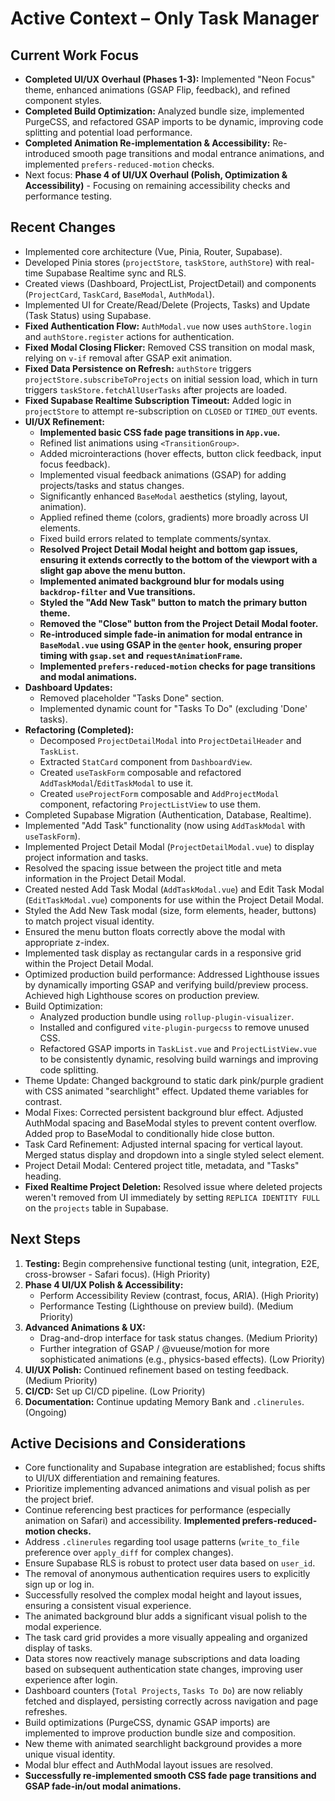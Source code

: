 # Active Context – Only Task Manager

## Current Work Focus

- **Completed UI/UX Overhaul (Phases 1-3):** Implemented "Neon Focus" theme, enhanced animations (GSAP Flip, feedback), and refined component styles.
- **Completed Build Optimization:** Analyzed bundle size, implemented PurgeCSS, and refactored GSAP imports to be dynamic, improving code splitting and potential load performance.
- **Completed Animation Re-implementation & Accessibility:** Re-introduced smooth page transitions and modal entrance animations, and implemented `prefers-reduced-motion` checks.
- Next focus: **Phase 4 of UI/UX Overhaul (Polish, Optimization & Accessibility)** - Focusing on remaining accessibility checks and performance testing.

## Recent Changes

- Implemented core architecture (Vue, Pinia, Router, Supabase).
- Developed Pinia stores (`projectStore`, `taskStore`, `authStore`) with real-time Supabase Realtime sync and RLS.
- Created views (Dashboard, ProjectList, ProjectDetail) and components (`ProjectCard`, `TaskCard`, `BaseModal`, `AuthModal`).
- Implemented UI for Create/Read/Delete (Projects, Tasks) and Update (Task Status) using Supabase.
- **Fixed Authentication Flow:** `AuthModal.vue` now uses `authStore.login` and `authStore.register` actions for authentication.
- **Fixed Modal Closing Flicker:** Removed CSS transition on modal mask, relying on `v-if` removal after GSAP exit animation.
- **Fixed Data Persistence on Refresh:** `authStore` triggers `projectStore.subscribeToProjects` on initial session load, which in turn triggers `taskStore.fetchAllUserTasks` after projects are loaded.
- **Fixed Supabase Realtime Subscription Timeout:** Added logic in `projectStore` to attempt re-subscription on `CLOSED` or `TIMED_OUT` events.
- **UI/UX Refinement:**
  - **Implemented basic CSS fade page transitions in `App.vue`.**
  - Refined list animations using `<TransitionGroup>`.
  - Added microinteractions (hover effects, button click feedback, input focus feedback).
  - Implemented visual feedback animations (GSAP) for adding projects/tasks and status changes.
  - Significantly enhanced `BaseModal` aesthetics (styling, layout, animation).
  - Applied refined theme (colors, gradients) more broadly across UI elements.
  - Fixed build errors related to template comments/syntax.
  - **Resolved Project Detail Modal height and bottom gap issues, ensuring it extends correctly to the bottom of the viewport with a slight gap above the menu button.**
  - **Implemented animated background blur for modals using `backdrop-filter` and Vue transitions.**
  - **Styled the "Add New Task" button to match the primary button theme.**
  - **Removed the "Close" button from the Project Detail Modal footer.**
  - **Re-introduced simple fade-in animation for modal entrance in `BaseModal.vue` using GSAP in the `@enter` hook, ensuring proper timing with `gsap.set` and `requestAnimationFrame`.**
  - **Implemented `prefers-reduced-motion` checks for page transitions and modal animations.**
- **Dashboard Updates:**
  - Removed placeholder "Tasks Done" section.
  - Implemented dynamic count for "Tasks To Do" (excluding 'Done' tasks).
- **Refactoring (Completed):**
  - Decomposed `ProjectDetailModal` into `ProjectDetailHeader` and `TaskList`.
  - Extracted `StatCard` component from `DashboardView`.
  - Created `useTaskForm` composable and refactored `AddTaskModal`/`EditTaskModal` to use it.
  - Created `useProjectForm` composable and `AddProjectModal` component, refactoring `ProjectListView` to use them.
- Completed Supabase Migration (Authentication, Database, Realtime).
- Implemented "Add Task" functionality (now using `AddTaskModal` with `useTaskForm`).
- Implemented Project Detail Modal (`ProjectDetailModal.vue`) to display project information and tasks.
- Resolved the spacing issue between the project title and meta information in the Project Detail Modal.
- Created nested Add Task Modal (`AddTaskModal.vue`) and Edit Task Modal (`EditTaskModal.vue`) components for use within the Project Detail Modal.
- Styled the Add New Task modal (size, form elements, header, buttons) to match project visual identity.
- Ensured the menu button floats correctly above the modal with appropriate z-index.
- Implemented task display as rectangular cards in a responsive grid within the Project Detail Modal.
- Optimized production build performance: Addressed Lighthouse issues by dynamically importing GSAP and verifying build/preview process. Achieved high Lighthouse scores on production preview.
- Build Optimization:
  - Analyzed production bundle using `rollup-plugin-visualizer`.
  - Installed and configured `vite-plugin-purgecss` to remove unused CSS.
  - Refactored GSAP imports in `TaskList.vue` and `ProjectListView.vue` to be consistently dynamic, resolving build warnings and improving code splitting.
- Theme Update: Changed background to static dark pink/purple gradient with CSS animated "searchlight" effect. Updated theme variables for contrast.
- Modal Fixes: Corrected persistent background blur effect. Adjusted AuthModal spacing and BaseModal styles to prevent content overflow. Added prop to BaseModal to conditionally hide close button.
- Task Card Refinement: Adjusted internal spacing for vertical layout. Merged status display and dropdown into a single styled select element.
- Project Detail Modal: Centered project title, metadata, and "Tasks" heading.
- **Fixed Realtime Project Deletion:** Resolved issue where deleted projects weren't removed from UI immediately by setting `REPLICA IDENTITY FULL` on the `projects` table in Supabase.

## Next Steps

1.  **Testing:** Begin comprehensive functional testing (unit, integration, E2E, cross-browser - Safari focus). (High Priority)
2.  **Phase 4 UI/UX Polish & Accessibility:**
    - Perform Accessibility Review (contrast, focus, ARIA). (High Priority)
    - Performance Testing (Lighthouse on preview build). (Medium Priority)
3.  **Advanced Animations & UX:**
    - Drag-and-drop interface for task status changes. (Medium Priority)
    - Further integration of GSAP / @vueuse/motion for more sophisticated animations (e.g., physics-based effects). (Low Priority)
4.  **UI/UX Polish:** Continued refinement based on testing feedback. (Medium Priority)
5.  **CI/CD:** Set up CI/CD pipeline. (Low Priority)
6.  **Documentation:** Continue updating Memory Bank and `.clinerules`. (Ongoing)

## Active Decisions and Considerations

- Core functionality and Supabase integration are established; focus shifts to UI/UX differentiation and remaining features.
- Prioritize implementing advanced animations and visual polish as per the project brief.
- Continue referencing best practices for performance (especially animation on Safari) and accessibility. **Implemented prefers-reduced-motion checks.**
- Address `.clinerules` regarding tool usage patterns (`write_to_file` preference over `apply_diff` for complex changes).
- Ensure Supabase RLS is robust to protect user data based on `user_id`.
- The removal of anonymous authentication requires users to explicitly sign up or log in.
- Successfully resolved the complex modal height and layout issues, ensuring a consistent visual experience.
- The animated background blur adds a significant visual polish to the modal experience.
- The task card grid provides a more visually appealing and organized display of tasks.
- Data stores now reactively manage subscriptions and data loading based on subsequent authentication state changes, improving user experience after login.
- Dashboard counters (`Total Projects`, `Tasks To Do`) are now reliably fetched and displayed, persisting correctly across navigation and page refreshes.
- Build optimizations (PurgeCSS, dynamic GSAP imports) are implemented to improve production bundle size and composition.
- New theme with animated searchlight background provides a more unique visual identity.
- Modal blur effect and AuthModal layout issues are resolved.
- **Successfully re-implemented smooth CSS fade page transitions and GSAP fade-in/out modal animations.**
